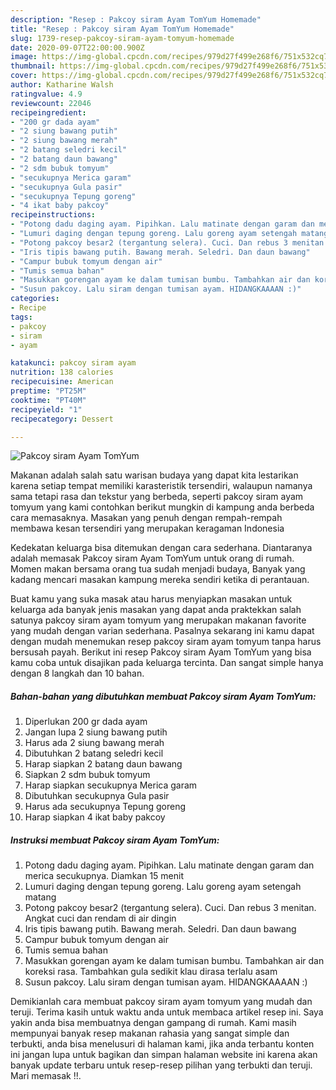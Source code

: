 ```yaml
---
description: "Resep : Pakcoy siram Ayam TomYum Homemade"
title: "Resep : Pakcoy siram Ayam TomYum Homemade"
slug: 1739-resep-pakcoy-siram-ayam-tomyum-homemade
date: 2020-09-07T22:00:00.900Z
image: https://img-global.cpcdn.com/recipes/979d27f499e268f6/751x532cq70/pakcoy-siram-ayam-tomyum-foto-resep-utama.jpg
thumbnail: https://img-global.cpcdn.com/recipes/979d27f499e268f6/751x532cq70/pakcoy-siram-ayam-tomyum-foto-resep-utama.jpg
cover: https://img-global.cpcdn.com/recipes/979d27f499e268f6/751x532cq70/pakcoy-siram-ayam-tomyum-foto-resep-utama.jpg
author: Katharine Walsh
ratingvalue: 4.9
reviewcount: 22046
recipeingredient:
- "200 gr dada ayam"
- "2 siung bawang putih"
- "2 siung bawang merah"
- "2 batang seledri kecil"
- "2 batang daun bawang"
- "2 sdm bubuk tomyum"
- "secukupnya Merica garam"
- "secukupnya Gula pasir"
- "secukupnya Tepung goreng"
- "4 ikat baby pakcoy"
recipeinstructions:
- "Potong dadu daging ayam. Pipihkan. Lalu matinate dengan garam dan merica secukupnya. Diamkan 15 menit"
- "Lumuri daging dengan tepung goreng. Lalu goreng ayam setengah matang"
- "Potong pakcoy besar2 (tergantung selera). Cuci. Dan rebus 3 menitan. Angkat cuci dan rendam di air dingin"
- "Iris tipis bawang putih. Bawang merah. Seledri. Dan daun bawang"
- "Campur bubuk tomyum dengan air"
- "Tumis semua bahan"
- "Masukkan gorengan ayam ke dalam tumisan bumbu. Tambahkan air dan koreksi rasa. Tambahkan gula sedikit klau dirasa terlalu asam"
- "Susun pakcoy. Lalu siram dengan tumisan ayam. HIDANGKAAAAN :)"
categories:
- Recipe
tags:
- pakcoy
- siram
- ayam

katakunci: pakcoy siram ayam 
nutrition: 138 calories
recipecuisine: American
preptime: "PT25M"
cooktime: "PT40M"
recipeyield: "1"
recipecategory: Dessert

---
```



![Pakcoy siram Ayam TomYum](https://img-global.cpcdn.com/recipes/979d27f499e268f6/751x532cq70/pakcoy-siram-ayam-tomyum-foto-resep-utama.jpg)

Makanan adalah salah satu warisan budaya yang dapat kita lestarikan karena setiap tempat memiliki karasteristik tersendiri, walaupun namanya sama tetapi rasa dan tekstur yang berbeda, seperti pakcoy siram ayam tomyum yang kami contohkan berikut mungkin di kampung anda berbeda cara memasaknya. Masakan yang penuh dengan rempah-rempah membawa kesan tersendiri yang merupakan keragaman Indonesia



Kedekatan keluarga bisa ditemukan dengan cara sederhana. Diantaranya adalah memasak Pakcoy siram Ayam TomYum untuk orang di rumah. Momen makan bersama orang tua sudah menjadi budaya, Banyak yang kadang mencari masakan kampung mereka sendiri ketika di perantauan.

Buat kamu yang suka masak atau harus menyiapkan masakan untuk keluarga ada banyak jenis masakan yang dapat anda praktekkan salah satunya pakcoy siram ayam tomyum yang merupakan makanan favorite yang mudah dengan varian sederhana. Pasalnya sekarang ini kamu dapat dengan mudah menemukan resep pakcoy siram ayam tomyum tanpa harus bersusah payah.
Berikut ini resep Pakcoy siram Ayam TomYum yang bisa kamu coba untuk disajikan pada keluarga tercinta. Dan sangat simple hanya dengan 8 langkah dan 10 bahan.


<!--inarticleads1-->

##### Bahan-bahan yang dibutuhkan membuat Pakcoy siram Ayam TomYum:

1. Diperlukan 200 gr dada ayam
1. Jangan lupa 2 siung bawang putih
1. Harus ada 2 siung bawang merah
1. Dibutuhkan 2 batang seledri kecil
1. Harap siapkan 2 batang daun bawang
1. Siapkan 2 sdm bubuk tomyum
1. Harap siapkan secukupnya Merica garam
1. Dibutuhkan secukupnya Gula pasir
1. Harus ada secukupnya Tepung goreng
1. Harap siapkan 4 ikat baby pakcoy




<!--inarticleads2-->

##### Instruksi membuat  Pakcoy siram Ayam TomYum:

1. Potong dadu daging ayam. Pipihkan. Lalu matinate dengan garam dan merica secukupnya. Diamkan 15 menit
1. Lumuri daging dengan tepung goreng. Lalu goreng ayam setengah matang
1. Potong pakcoy besar2 (tergantung selera). Cuci. Dan rebus 3 menitan. Angkat cuci dan rendam di air dingin
1. Iris tipis bawang putih. Bawang merah. Seledri. Dan daun bawang
1. Campur bubuk tomyum dengan air
1. Tumis semua bahan
1. Masukkan gorengan ayam ke dalam tumisan bumbu. Tambahkan air dan koreksi rasa. Tambahkan gula sedikit klau dirasa terlalu asam
1. Susun pakcoy. Lalu siram dengan tumisan ayam. HIDANGKAAAAN :)




Demikianlah cara membuat pakcoy siram ayam tomyum yang mudah dan teruji. Terima kasih untuk waktu anda untuk membaca artikel resep ini. Saya yakin anda bisa membuatnya dengan gampang di rumah. Kami masih mempunyai banyak resep makanan rahasia yang sangat simple dan terbukti, anda bisa menelusuri di halaman kami, jika anda terbantu konten ini jangan lupa untuk bagikan dan simpan halaman website ini karena akan banyak update terbaru untuk resep-resep pilihan yang terbukti dan teruji. Mari memasak !!. 

